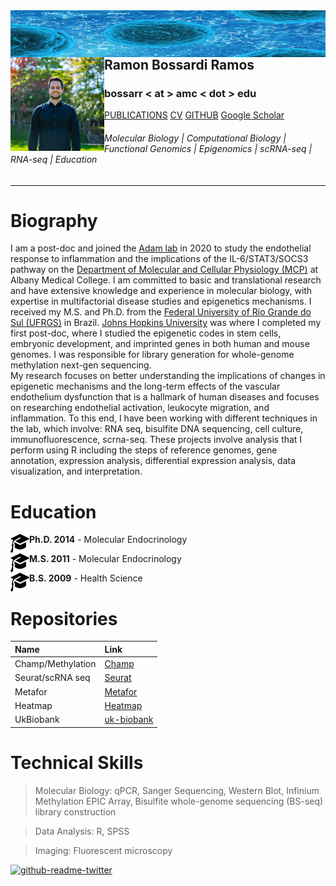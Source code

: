 <img align="left" width="1500" height="75" src="bacteria-163711.jpg"> 





## Ramon Bossardi Ramos <img align="left" width="150" height="150" src="IMG_6431.jpg"> 

### bossarr < at > amc < dot > edu




[PUBLICATIONS](https://www.ncbi.nlm.nih.gov/myncbi/1FSzeD3716F5r/bibliography/public/) [CV](https://drive.google.com/file/d/1o-wazj-VRgB7hqhqdCg7u7388BjVgg2C/view?usp=sharing) [GITHUB](https://github.com/ramonbossardi) [Google Scholar](https://scholar.google.com/citations?user=uUOCRPgAAAAJ&hl=en)






###### Molecular Biology | Computational Biology | Functional Genomics | Epigenomics | scRNA-seq | RNA-seq | Education 

* * * 

<h1>Biography</h1>

 I am a post-doc and joined the [Adam lab](https://www.adamlabs.org/) in 2020 to study the endothelial response to inflammation and the implications of the IL-6/STAT3/SOCS3 pathway on the [Department of Molecular and Cellular Physiology (MCP)](https://www.amc.edu/Research/MCP/) at Albany Medical College. I am committed to basic and translational research and have extensive knowledge and experience in molecular biology, with expertise in multifactorial disease studies and epigenetics mechanisms. I received my M.S. and Ph.D. from the [Federal University of Rio Grande do Sul (UFRGS)](https://www.ufrgs.br/ppgendo/) in Brazil. [Johns Hopkins University](https://publichealth.jhu.edu/departments/environmental-health-and-engineering/research-and-practice/faculty-research-interests/the-wang-laboratory-of-human-environmental-epigenomes) was where I completed my first post-doc, where I studied the epigenetic codes in stem cells, embryonic development, and imprinted genes in both human and mouse genomes. I was responsible for library generation for whole-genome methylation next-gen sequencing.  
 My research focuses on better understanding the implications of changes in epigenetic mechanisms and the long-term effects of the vascular endothelium dysfunction that is a hallmark of human diseases and focuses on researching endothelial activation, leukocyte migration, and inflammation.
 To this end, I have been working with different techniques in the lab, which involve: RNA seq, bisulfite DNA sequencing, cell culture, immunofluorescence, scrna-seq. These projects involve analysis that I perform using R including the steps of reference genomes, gene annotation, expression analysis, differential expression analysis, data visualization, and interpretation.

<h1>Education</h1>

<img align="left" width="30" height="30" src="education.png">**Ph.D. 2014** - Molecular Endocrinology    

<img align="left" width="30" height="30" src="education.png">**M.S. 2011** - Molecular Endocrinology

<img align="left" width="30" height="30" src="education.png">**B.S. 2009** - Health Science


<h1>Repositories</h1>

| Name              | Link              
|:------------------|:-------------------------------------------------------------|
| Champ/Methylation | [Champ](https://github.com/ramonbossardi/CHAMP-methylation-) |
| Seurat/scRNA seq  | [Seurat](https://github.com/ramonbossardi/scrna-seq)|
| Metafor           | [Metafor](https://github.com/ramonbossardi/metafor)| 
| Heatmap           | [Heatmap](https://github.com/ramonbossardi/Heatmap_gene-expression)|
| UkBiobank         | [uk-biobank](https://github.com/ramonbossardi/uk-biobank)| 


<h1> Technical Skills </h1>

> Molecular Biology: qPCR, Sanger Sequencing, Western Blot, Infinium Methylation EPIC Array, Bisulfite whole-genome sequencing (BS-seq) library construction

> Data Analysis: R, SPSS

> Imaging: Fluorescent microscopy


[![github-readme-twitter](https://github-readme-twitter.gazf.vercel.app/api?id=ramonbossardi&layout=wide&show_border=on)](https://github.com/gazf/github-readme-twitter)



